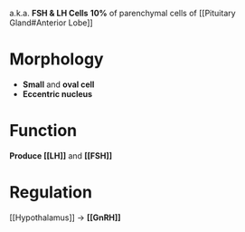 a.k.a. **FSH & LH Cells**
**10%** of parenchymal cells of [[Pituitary Gland#Anterior Lobe]] 

# Morphology
- **Small** and **oval cell**
- **Eccentric nucleus**

# Function
**Produce [[LH]]** and **[[FSH]]**

# Regulation
[[Hypothalamus]] → **[[GnRH]]**